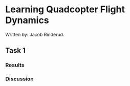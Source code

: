 # Learning Quadcopter Flight Dynamics

Written by: Jacob Rinderud.

## Task 1

### Results

### Discussion
